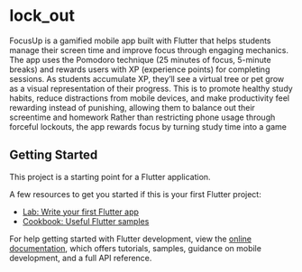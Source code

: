 # lock_out

FocusUp is a gamified mobile app built with Flutter that helps students manage their screen time and improve focus through engaging mechanics. The app uses the Pomodoro technique (25 minutes of focus, 5-minute breaks) and rewards users with XP (experience points) for completing sessions. As students accumulate XP, they’ll see a virtual tree or pet grow as a visual representation of their progress.
This is to promote healthy study habits, reduce distractions from mobile devices, and make productivity feel rewarding instead of punishing, allowing them to balance out their screentime and homework
Rather than restricting phone usage through forceful lockouts, the app rewards focus by turning study time into a game 


## Getting Started

This project is a starting point for a Flutter application.

A few resources to get you started if this is your first Flutter project:

- [Lab: Write your first Flutter app](https://docs.flutter.dev/get-started/codelab)
- [Cookbook: Useful Flutter samples](https://docs.flutter.dev/cookbook)

For help getting started with Flutter development, view the
[online documentation](https://docs.flutter.dev/), which offers tutorials,
samples, guidance on mobile development, and a full API reference.
